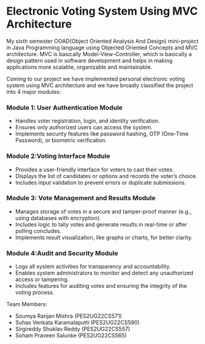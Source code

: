 # Electronic Voting System Using MVC Architecture

My sixth semester OOAD(Object Oriented Analysis And Design) mini-project in Java Programming language using Objected Oriented Concepts and MVC architecture. MVC is basically Model-View-Controller, which is basically a design pattern used in software development and helps in making applications more scalable, organizable and maintainable.

Coming to our project we have implemented personal electronic voting system using MVC architecture and we have broadly classified the project into 4 major modules:

### Module 1: User Authentication Module
- Handles voter registration, login, and identity verification.
- Ensures only authorized users can access the system.
- Implements security features like password hashing, OTP (One-Time Password), or biometric verification.

### Module 2:Voting Interface Module
- Provides a user-friendly interface for voters to cast their votes.
- Displays the list of candidates or options and records the voter’s choice.
- Includes input validation to prevent errors or duplicate submissions.

### Module 3: Vote Management and Results Module
- Manages storage of votes in a secure and tamper-proof manner (e.g., using databases with encryption).
- Includes logic to tally votes and generate results in real-time or after polling concludes.
- Implements result visualization, like graphs or charts, for better clarity.

### Module 4:Audit and Security Module
- Logs all system activities for transparency and accountability.
- Enables system administrators to monitor and detect any unauthorized access or tampering.
- Includes features for auditing votes and ensuring the integrity of the voting process.

Team Members:  
- Soumya Ranjan Mishra (PES2UG22CS571)  
- Suhas Venkata Karamalaputti (PES2UG22CS590)  
- Sirgireddy Shuklav Reddy (PES2UG22CS557)  
- Soham Praveen Salunke (PES2UG22CS565)

